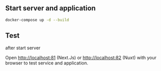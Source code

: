 ## Start server and application

``` bash
docker-compose up -d --build
```

## Test

after start server

Open [http://localhost:81](http://localhost:81) (Next.Js) or [http://localhost:82](http://localhost:82) (Nuxt) with your browser to test service and application.